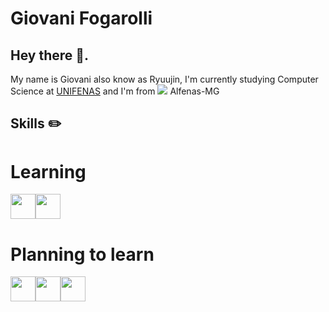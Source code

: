 # Giovani Fogarolli

## Hey there 🫡.
My name is Giovani also know as Ryuujin, I'm currently studying Computer Science at [UNIFENAS](https://www.unifenas.br) and I'm from <img loading="lazy" src="https://raw.githubusercontent.com/stevenrskelton/flag-icon/master/png/16/country-4x3/br.png"> Alfenas-MG

## Skills ✏️

<h1> Learning </h1>

<img src="https://cdn.jsdelivr.net/gh/devicons/devicon/icons/java/java-original-wordmark.svg" width="40" height="40"/><img src="https://cdn.jsdelivr.net/gh/devicons/devicon/icons/microsoftsqlserver/microsoftsqlserver-plain-wordmark.svg" width="40" height="40" color="FFF"/>
          

<h1> Planning to learn </h1>


<img src="https://cdn.jsdelivr.net/gh/devicons/devicon/icons/angularjs/angularjs-original.svg" width="40" height="40"/><img src="https://cdn.jsdelivr.net/gh/devicons/devicon/icons/python/python-original-wordmark.svg" width="40" height="40"/><img src="https://cdn.jsdelivr.net/gh/devicons/devicon/icons/csharp/csharp-original.svg" width="40" height="40"/>
          
              
